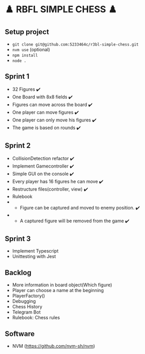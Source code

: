# ♟️ RBFL SIMPLE CHESS ♟️

## Setup project
* `git clone git@github.com:5233464c/r3bl-simple-chess.git`
* `nvm use` (optional)
* `npm install`
* `node .`

## Sprint 1
* 32 Figures ✔️
* One Board with 8x8 fields ✔️
* Figures can move across the board ✔️
* One player can move figures ✔️
* One player can only move his figures ✔️
* The game is based on rounds ✔️

## Sprint 2
* CollisionDetection refactor  ✔️
* Implement Gamecontroller ✔️
* Simple GUI on the console ✔️
* Every player has 16 figures he can move ✔️
* Restructure files(controller, view) ✔️
* Rulebook
* * Figure can be captured and moved to enemy position. ✔️
* * A captured figure will be removed from the game ✔️

## Sprint 3
* Implement Typescript
* Unittesting with Jest

## Backlog
* More information in board object(Which figure)
* Player can choose a name at the beginning
* PlayerFactory()  
* Debugging
* Chess History
* Telegram Bot 
* Rulebook: Chess rules 

## Software
* NVM (https://github.com/nvm-sh/nvm)